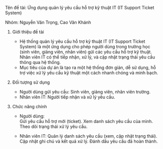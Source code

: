 Tên đề tài: Ứng dụng quản lý yêu cầu hỗ trợ kỹ thuật IT (IT Support Ticket System)

Nhóm: Nguyễn Văn Trọng, Cao Văn Khánh

1. Giới thiệu đề tài
   
   - Hệ thống quản lý yêu cầu hỗ trợ kỹ thuật IT (IT Support Ticket System) là một ứng dụng cho phép người dùng trong trường học (sinh viên, giảng viên, nhân viên) gửi các yêu cầu hỗ trợ kỹ thuật. Nhân viên IT có thể tiếp nhận, xử lý, và cập nhật trạng thái yêu cầu thông qua hệ thống.
   - Mục tiêu của dự án là tạo ra một hệ thống đơn giản, dễ sử dụng, hỗ trợ việc xử lý yêu cầu kỹ thuật một cách nhanh chóng và minh bạch.

3. Đối tượng sử dụng
   - Người dùng gửi yêu cầu: Sinh viên, giảng viên, nhân viên trường.
   - Nhân viên IT: Người tiếp nhận và xử lý yêu cầu.

4. Chức năng chính
   
     - Người dùng:        
        Gửi yêu cầu hỗ trợ mới (ticket).
        Xem danh sách yêu cầu của mình.
        Theo dõi trạng thái xử lý yêu cầu.

    -  Nhân viên IT:
        Quản lý danh sách yêu cầu (xem, cập nhật trạng thái).
        Cập nhật ghi chú và kết quả xử lý.
        Đánh dấu yêu cầu đã hoàn thành.




